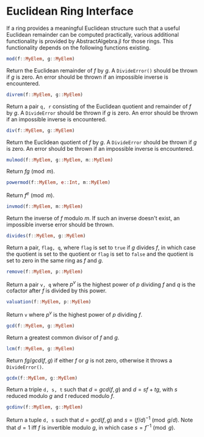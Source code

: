 # Euclidean Ring Interface

If a ring provides a meaningful Euclidean structure such that a useful Euclidean
remainder can be computed practically, various additional functionality is provided
by AbstractAlgebra.jl for those rings. This functionality depends on the following
functions existing.

```julia
mod(f::MyElem, g::MyElem)
```

Return the Euclidean remainder of $f$ by $g$. A `DivideError()` should be thrown if
$g$ is zero. An error should be thrown if an impossible inverse is encountered.

```julia
divrem(f::MyElem, g::MyElem)
```

Return a pair `q, r` consisting of the Euclidean quotient and remainder of $f$ by $g$.
A `DivideError` should be thrown if $g$ is zero. An error should be thrown if an
impossible inverse is encountered.

```julia
div(f::MyElem, g::MyElem)
```

Return the Euclidean quotient of $f$ by $g$. A `DivideError` should be thrown if $g$
is zero. An error should be thrown if an impossible inverse is encountered.

```julia
mulmod(f::MyElem, g::MyElem, m::MyElem)
```

Return $fg \pmod{m}$.

```julia
powermod(f::MyElem, e::Int, m::MyElem)
```

Return $f^e \pmod{m}$.

```julia
invmod(f::MyElem, m::MyElem)
```

Return the inverse of $f$ modulo $m$. If such an inverse doesn't exist, an impossible
inverse error should be thrown.

```julia
divides(f::MyElem, g::MyElem)
```

Return a pair, `flag, q`, where `flag` is set to `true` if $g$ divides $f$, in which
case the quotient is set to the quotient or `flag` is set to `false` and the quotient
is set to zero in the same ring as $f$ and $g$.

```julia
remove(f::MyElem, p::MyElem)
```

Return a pair `v, q` where $p^v$ is the highest power of $p$ dividing $f$ and $q$ is
the cofactor after $f$ is divided by this power.

```julia
valuation(f::MyElem, p::MyElem)
```

Return `v` where $p^v$ is the highest power of $p$ dividing $f$.

```julia
gcd(f::MyElem, g::MyElem)
```

Return a greatest common divisor of $f$ and $g$.

```julia
lcm(f::MyElem, g::MyElem)
```

Return $fg/gcd(f, g)$ if either $f$ or $g$ is not zero, otherwise it throws a
`DivideError()`.

```julia
gcdx(f::MyElem, g::MyElem)
```

Return a triple `d, s, t` such that $d = gcd(f, g)$ and $d = sf + tg$, with $s$ reduced
modulo $g$ and $t$ reduced modulo $f$.

```julia
gcdinv(f::MyElem, g::MyElem)
```

Return a tuple `d, s` such that $d = gcd(f, g)$ and $s = (f/d)^{-1} \pmod{g/d}$. Note
that $d = 1$ iff $f$ is invertible modulo $g$, in which case $s = f^{-1} \pmod{g}$.
